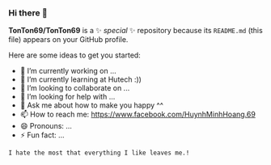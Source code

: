 ### Hi there 👋


**TonTon69/TonTon69** is a ✨ _special_ ✨ repository because its `README.md` (this file) appears on your GitHub profile.

Here are some ideas to get you started:

- 🔭 I’m currently working on ...
- 🌱 I’m currently learning at Hutech :))
- 👯 I’m looking to collaborate on ...
- 🤔 I’m looking for help with ...
- 💬 Ask me about how to make you happy ^^
- 📫 How to reach me: https://www.facebook.com/HuynhMinhHoang.69
- 😄 Pronouns: ...
- ⚡ Fun fact: ...

```
I hate the most that everything I like leaves me.! 
```
